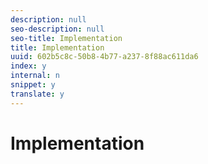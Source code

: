 ```yaml
---
description: null
seo-description: null
seo-title: Implementation
title: Implementation
uuid: 602b5c8c-50b8-4b77-a237-8f88ac611da6
index: y
internal: n
snippet: y
translate: y
---
```


# Implementation

